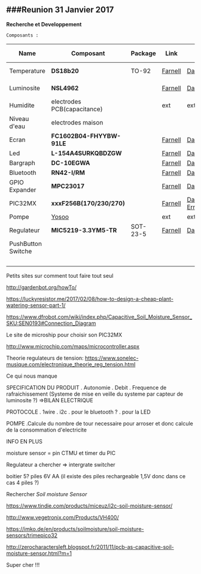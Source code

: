 ###Reunion 31 Janvier 2017
---
**Recherche et Developpement**

`Composants :`

|	Name	|	Composant	| Package |	Link	|	DOC | Protocol  | PIN | Conso max | Prix(E) |
|	----	|	---------	| ------- |	----	|	--- | --------  | --- | --------- | ---- |
|	Temperature		|	**DS18b20**		| TO-92 |	[Farnell](http://fr.farnell.com/maxim-integrated-products/ds18b20-par/sensor-temperature-nv-alarm-3to92/dp/2085184)| [Datasheet](http://www.farnell.com/datasheets/1537425.pdf?_ga=1.110999426.645639590.1485889958)	| One-wire | 1 num | 1.5mA | NON STOCKE! |
|	Luminosite		|	**NSL4962**	||	[Farnell](http://fr.farnell.com/advanced-photonix/nsl-4962/photo-resistance/dp/3168359)	|	[Datasheet](http://www.farnell.com/datasheets/1699948.pdf) | analogique | 1 analogique || 1.54 |
|	Humidite		| electrodes PCB(capacitance) || ext |	ext | analogique | 1 CTMU (analogique)|
|	Niveau d'eau	| electrodes maison	||	|	| parallele |	6 num -> I/O Expander| 0A |
|	Ecran	|	**FC1602B04-FHYYBW-91LE** ||	[Farnell](http://fr.farnell.com/fordata/fc1602b04-fhyybw-91le/afficheur-alphanumerique-16x2/dp/2674137?exaMfpn=true&categoryId=&searchRef=SearchLookAhead&searchView=table&iscrfnonsku=false) |	[Datasheet](http://fr.farnell.com/fordata/fc1602b04-fhyybw-91le/afficheur-alphanumerique-16x2/dp/2674137?exaMfpn=true&categoryId=&searchRef=SearchLookAhead&searchView=table&iscrfnonsku=false)| parallele | 7 num -> I/O expander | 6.5mA |
|	Led | **L-154A4SURKQBDZGW** || [Farnell](http://fr.farnell.com/kingbright/l-154a4surkqbdzgw/led-multi-couleur-rgb-5mm/dp/2290374)| [Datasheet](http://www.farnell.com/datasheets/2046599.pdf) | parallele | 3 PWM | 30mA |
|	Bargraph		| **DC-10EGWA**	||	[Farnell](http://fr.farnell.com/kingbright/dc-10egwa/bargraphe-reseau-10-segts-rouge/dp/2290326?exaMfpn=true&categoryId=&searchRef=SearchLookAhead&searchView=table&iscrfnonsku=false) |	[Datasheet](http://www.farnell.com/datasheets/1683492.pdf) | parallele | 3 num	| 85mA |
|	Bluetooth	| **RN42-I/RM**	|| [Farnell](http://fr.farnell.com/microchip/rn42-i-rm/module-bluetooth-class-2-w-ant/dp/2143310) | [Datasheet](http://www.farnell.com/datasheets/1728644.pdf?_ga=1.123256712.2075605386.1487325858)| UART	| 2 num |
| GPIO Expander | **MPC23017** || [Farnell](http://fr.farnell.com/microchip/mcp23017-e-ss/ic-io-expander-16bit-smd/dp/1467674) | [Datasheet](http://www.farnell.com/datasheets/12179.pdf) | IIC  | 2 num | 1mA |1.17|
|	PIC32MX|	**xxxF256B(170/230/270)**|| [Farnell](http://fr.farnell.com/microchip/pic32mx170f256b-50i-sp/ic-32bit-mcu/dp/2449079)	| [Datasheet](http://ww1.microchip.com/downloads/en/DeviceDoc/60001168J.pdf) [Errata](http://ww1.microchip.com/downloads/en/DeviceDoc/80000531H.pdf)|| 21 (E/S) |
| Pompe | [Yosoo](https://www.amazon.fr/Yosoo-p%C3%A9ristaltique-dosage-Aquarium-Analytique/dp/B00HLCOXFI/ref=sr_1_1?ie=UTF8&qid=1487687364&sr=8-1&keywords=pompe+p%C3%A9ristaltique)|| ext | ext || 1 numerique | 30mA |
| Regulateur | **MIC5219-3.3YM5-TR** | SOT-23-5 | [Farnell](http://fr.farnell.com/microchip/mic5219-3-3ym5-tr/ldo-0-5vdo-0-5a-3-3v-1-5sot23/dp/2510252) | [Datasheet](http://www.farnell.com/datasheets/683599.pdf) | N/A | 0 | see dropout |  |
| PushButton Switche | | | |
|||||||**TOTAL**| 152.5mA |


Petits sites sur comment tout faire tout seul

http://gardenbot.org/howTo/

https://luckyresistor.me/2017/02/08/how-to-design-a-cheap-plant-watering-sensor-part-1/

https://www.dfrobot.com/wiki/index.php/Capacitive_Soil_Moisture_Sensor_SKU:SEN0193#Connection_Diagram

Le site de microship pour choisir son PIC32MX

http://www.microchip.com/maps/microcontroller.aspx

Theorie regulateurs de tension:
https://www.sonelec-musique.com/electronique_theorie_reg_tension.html

Ce qui nous manque

SPECIFICATION DU PRODUIT
. Autonomie
. Debit
. Frequence de rafraichissement
(Systeme de mise en veille du systeme par capteur de luminosite ?)
=>BILAN ELECTRIQUE

PROTOCOLE
. 1wire
. i2c
. pour le bluetooth ?
. pour la LED

POMPE
.Calcule du nombre de tour necessaire pour arroser et donc calcule de la consommation d'electricite

INFO EN PLUS

moisture sensor = pin CTMU et timer du PIC

Regulateur a chercher => intergrate switcher

boitier 5? piles 6V AA (il existe des piles rechargeable 1,5V donc dans ce cas 4 piles ?)


Rechercher *Soil moisture Sensor*

https://www.tindie.com/products/miceuz/i2c-soil-moisture-sensor/

http://www.vegetronix.com/Products/VH400/

https://imko.de/en/products/soilmoisture/soil-moisture-sensors/trimepico32

http://zerocharactersleft.blogspot.fr/2011/11/pcb-as-capacitive-soil-moisture-sensor.html?m=1

Super cher !!!
